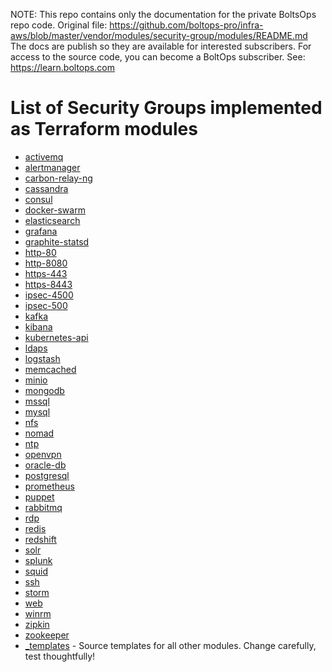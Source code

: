 <!-- note marker start -->
NOTE: This repo contains only the documentation for the private BoltsOps repo code.
Original file: https://github.com/boltops-pro/infra-aws/blob/master/vendor/modules/security-group/modules/README.md
The docs are publish so they are available for interested subscribers.
For access to the source code, you can become a BoltOps subscriber.
See: https://learn.boltops.com

<!-- note marker end -->

List of Security Groups implemented as Terraform modules
========================================================


* [activemq](https://github.com/terraform-aws-modules/terraform-aws-security-group/tree/master/modules/activemq)
* [alertmanager](https://github.com/terraform-aws-modules/terraform-aws-security-group/tree/master/modules/alertmanager)
* [carbon-relay-ng](https://github.com/terraform-aws-modules/terraform-aws-security-group/tree/master/modules/carbon-relay-ng)
* [cassandra](https://github.com/terraform-aws-modules/terraform-aws-security-group/tree/master/modules/cassandra)
* [consul](https://github.com/terraform-aws-modules/terraform-aws-security-group/tree/master/modules/consul)
* [docker-swarm](https://github.com/terraform-aws-modules/terraform-aws-security-group/tree/master/modules/docker-swarm)
* [elasticsearch](https://github.com/terraform-aws-modules/terraform-aws-security-group/tree/master/modules/elasticsearch)
* [grafana](https://github.com/terraform-aws-modules/terraform-aws-security-group/tree/master/modules/grafana)
* [graphite-statsd](https://github.com/terraform-aws-modules/terraform-aws-security-group/tree/master/modules/graphite-statsd)
* [http-80](https://github.com/terraform-aws-modules/terraform-aws-security-group/tree/master/modules/http-80)
* [http-8080](https://github.com/terraform-aws-modules/terraform-aws-security-group/tree/master/modules/http-8080)
* [https-443](https://github.com/terraform-aws-modules/terraform-aws-security-group/tree/master/modules/https-443)
* [https-8443](https://github.com/terraform-aws-modules/terraform-aws-security-group/tree/master/modules/https-8443)
* [ipsec-4500](https://github.com/terraform-aws-modules/terraform-aws-security-group/tree/master/modules/ipsec-4500)
* [ipsec-500](https://github.com/terraform-aws-modules/terraform-aws-security-group/tree/master/modules/ipsec-500)
* [kafka](https://github.com/terraform-aws-modules/terraform-aws-security-group/tree/master/modules/kafka)
* [kibana](https://github.com/terraform-aws-modules/terraform-aws-security-group/tree/master/modules/kibana)
* [kubernetes-api](https://github.com/terraform-aws-modules/terraform-aws-security-group/tree/master/modules/kubernetes-api)
* [ldaps](https://github.com/terraform-aws-modules/terraform-aws-security-group/tree/master/modules/ldaps)
* [logstash](https://github.com/terraform-aws-modules/terraform-aws-security-group/tree/master/modules/logstash)
* [memcached](https://github.com/terraform-aws-modules/terraform-aws-security-group/tree/master/modules/memcached)
* [minio](https://github.com/terraform-aws-modules/terraform-aws-security-group/tree/master/modules/minio)
* [mongodb](https://github.com/terraform-aws-modules/terraform-aws-security-group/tree/master/modules/mongodb)
* [mssql](https://github.com/terraform-aws-modules/terraform-aws-security-group/tree/master/modules/mssql)
* [mysql](https://github.com/terraform-aws-modules/terraform-aws-security-group/tree/master/modules/mysql)
* [nfs](https://github.com/terraform-aws-modules/terraform-aws-security-group/tree/master/modules/nfs)
* [nomad](https://github.com/terraform-aws-modules/terraform-aws-security-group/tree/master/modules/nomad)
* [ntp](https://github.com/terraform-aws-modules/terraform-aws-security-group/tree/master/modules/ntp)
* [openvpn](https://github.com/terraform-aws-modules/terraform-aws-security-group/tree/master/modules/openvpn)
* [oracle-db](https://github.com/terraform-aws-modules/terraform-aws-security-group/tree/master/modules/oracle-db)
* [postgresql](https://github.com/terraform-aws-modules/terraform-aws-security-group/tree/master/modules/postgresql)
* [prometheus](https://github.com/terraform-aws-modules/terraform-aws-security-group/tree/master/modules/prometheus)
* [puppet](https://github.com/terraform-aws-modules/terraform-aws-security-group/tree/master/modules/puppet)
* [rabbitmq](https://github.com/terraform-aws-modules/terraform-aws-security-group/tree/master/modules/rabbitmq)
* [rdp](https://github.com/terraform-aws-modules/terraform-aws-security-group/tree/master/modules/rdp)
* [redis](https://github.com/terraform-aws-modules/terraform-aws-security-group/tree/master/modules/redis)
* [redshift](https://github.com/terraform-aws-modules/terraform-aws-security-group/tree/master/modules/redshift)
* [solr](https://github.com/terraform-aws-modules/terraform-aws-security-group/tree/master/modules/solr)
* [splunk](https://github.com/terraform-aws-modules/terraform-aws-security-group/tree/master/modules/splunk)
* [squid](https://github.com/terraform-aws-modules/terraform-aws-security-group/tree/master/modules/squid)
* [ssh](https://github.com/terraform-aws-modules/terraform-aws-security-group/tree/master/modules/ssh)
* [storm](https://github.com/terraform-aws-modules/terraform-aws-security-group/tree/master/modules/storm)
* [web](https://github.com/terraform-aws-modules/terraform-aws-security-group/tree/master/modules/web)
* [winrm](https://github.com/terraform-aws-modules/terraform-aws-security-group/tree/master/modules/winrm)
* [zipkin](https://github.com/terraform-aws-modules/terraform-aws-security-group/tree/master/modules/zipkin)
* [zookeeper](https://github.com/terraform-aws-modules/terraform-aws-security-group/tree/master/modules/zookeeper)
* [_templates](https://github.com/terraform-aws-modules/terraform-aws-security-group/tree/master/modules/_templates) - Source templates for all other modules. Change carefully, test thoughtfully!


